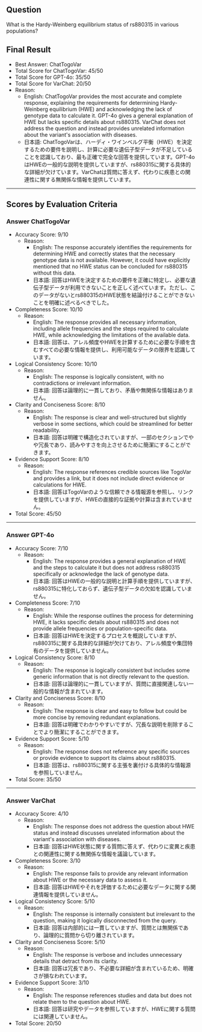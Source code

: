 ## Question

What is the Hardy-Weinberg equilibrium status of rs880315 in various populations?

## Final Result

- Best Answer: ChatTogoVar
- Total Score for ChatTogoVar: 45/50
- Total Score for GPT-4o: 35/50
- Total Score for VarChat: 20/50
- Reason:
  - English: ChatTogoVar provides the most accurate and complete response, explaining the requirements for determining Hardy-Weinberg equilibrium (HWE) and acknowledging the lack of genotype data to calculate it. GPT-4o gives a general explanation of HWE but lacks specific details about rs880315. VarChat does not address the question and instead provides unrelated information about the variant's association with diseases.
  - 日本語: ChatTogoVarは、ハーディ・ワインベルグ平衡（HWE）を決定するための要件を説明し、計算に必要な遺伝子型データが不足していることを認識しており、最も正確で完全な回答を提供しています。GPT-4oはHWEの一般的な説明を提供していますが、rs880315に関する具体的な詳細が欠けています。VarChatは質問に答えず、代わりに疾患との関連性に関する無関係な情報を提供しています。

---

## Scores by Evaluation Criteria

### Answer ChatTogoVar
- Accuracy Score: 9/10
  - Reason: 
    - English: The response accurately identifies the requirements for determining HWE and correctly states that the necessary genotype data is not available. However, it could have explicitly mentioned that no HWE status can be concluded for rs880315 without this data.
    - 日本語: 回答はHWEを決定するための要件を正確に特定し、必要な遺伝子型データが利用できないことを正しく述べています。ただし、このデータがないとrs880315のHWE状態を結論付けることができないことを明確に述べるべきでした。
- Completeness Score: 10/10
  - Reason: 
    - English: The response provides all necessary information, including allele frequencies and the steps required to calculate HWE, while acknowledging the limitations of the available data.
    - 日本語: 回答は、アレル頻度やHWEを計算するために必要な手順を含むすべての必要な情報を提供し、利用可能なデータの限界を認識しています。
- Logical Consistency Score: 10/10
  - Reason: 
    - English: The response is logically consistent, with no contradictions or irrelevant information.
    - 日本語: 回答は論理的に一貫しており、矛盾や無関係な情報はありません。
- Clarity and Conciseness Score: 8/10
  - Reason: 
    - English: The response is clear and well-structured but slightly verbose in some sections, which could be streamlined for better readability.
    - 日本語: 回答は明確で構造化されていますが、一部のセクションでやや冗長であり、読みやすさを向上させるために簡潔にすることができます。
- Evidence Support Score: 8/10
  - Reason: 
    - English: The response references credible sources like TogoVar and provides a link, but it does not include direct evidence or calculations for HWE.
    - 日本語: 回答はTogoVarのような信頼できる情報源を参照し、リンクを提供していますが、HWEの直接的な証拠や計算は含まれていません。
- Total Score: 45/50

---

### Answer GPT-4o
- Accuracy Score: 7/10
  - Reason: 
    - English: The response provides a general explanation of HWE and the steps to calculate it but does not address rs880315 specifically or acknowledge the lack of genotype data.
    - 日本語: 回答はHWEの一般的な説明と計算手順を提供していますが、rs880315に特化しておらず、遺伝子型データの欠如を認識していません。
- Completeness Score: 7/10
  - Reason: 
    - English: While the response outlines the process for determining HWE, it lacks specific details about rs880315 and does not provide allele frequencies or population-specific data.
    - 日本語: 回答はHWEを決定するプロセスを概説していますが、rs880315に関する具体的な詳細が欠けており、アレル頻度や集団特有のデータを提供していません。
- Logical Consistency Score: 8/10
  - Reason: 
    - English: The response is logically consistent but includes some generic information that is not directly relevant to the question.
    - 日本語: 回答は論理的に一貫していますが、質問に直接関連しない一般的な情報が含まれています。
- Clarity and Conciseness Score: 8/10
  - Reason: 
    - English: The response is clear and easy to follow but could be more concise by removing redundant explanations.
    - 日本語: 回答は明確でわかりやすいですが、冗長な説明を削除することでより簡潔にすることができます。
- Evidence Support Score: 5/10
  - Reason: 
    - English: The response does not reference any specific sources or provide evidence to support its claims about rs880315.
    - 日本語: 回答は、rs880315に関する主張を裏付ける具体的な情報源を参照していません。
- Total Score: 35/50

---

### Answer VarChat
- Accuracy Score: 4/10
  - Reason: 
    - English: The response does not address the question about HWE status and instead discusses unrelated information about the variant's association with diseases.
    - 日本語: 回答はHWE状態に関する質問に答えず、代わりに変異と疾患との関連性に関する無関係な情報を議論しています。
- Completeness Score: 3/10
  - Reason: 
    - English: The response fails to provide any relevant information about HWE or the necessary data to assess it.
    - 日本語: 回答はHWEやそれを評価するために必要なデータに関する関連情報を提供していません。
- Logical Consistency Score: 5/10
  - Reason: 
    - English: The response is internally consistent but irrelevant to the question, making it logically disconnected from the query.
    - 日本語: 回答は内部的には一貫していますが、質問とは無関係であり、論理的に質問から切り離されています。
- Clarity and Conciseness Score: 5/10
  - Reason: 
    - English: The response is verbose and includes unnecessary details that detract from its clarity.
    - 日本語: 回答は冗長であり、不必要な詳細が含まれているため、明確さが損なわれています。
- Evidence Support Score: 3/10
  - Reason: 
    - English: The response references studies and data but does not relate them to the question about HWE.
    - 日本語: 回答は研究やデータを参照していますが、HWEに関する質問には関連していません。
- Total Score: 20/50